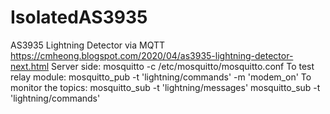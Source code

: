 # IsolatedAS3935
AS3935 Lightning Detector via MQTT
https://cmheong.blogspot.com/2020/04/as3935-lightning-detector-next.html
Server side:
mosquitto -c /etc/mosquitto/mosquitto.conf
To test relay module:
mosquitto_pub -t 'lightning/commands' -m 'modem_on'
To monitor the topics:
mosquitto_sub -t 'lightning/messages'
mosquitto_sub -t 'lightning/commands' 

